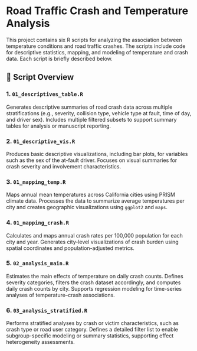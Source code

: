 # Road Traffic Crash and Temperature Analysis

This project contains six R scripts for analyzing the association between temperature conditions and road traffic crashes. The scripts include code for descriptive statistics, mapping, and modeling of temperature and crash data. Each script is briefly described below.

## 📁 Script Overview

### 1. `01_descriptives_table.R`
Generates descriptive summaries of road crash data across multiple stratifications (e.g., severity, collision type, vehicle type at fault, time of day, and driver sex). Includes multiple filtered subsets to support summary tables for analysis or manuscript reporting.

### 2. `01_descriptive_vis.R`
Produces basic descriptive visualizations, including bar plots, for variables such as the sex of the at-fault driver. Focuses on visual summaries for crash severity and involvement characteristics.

### 3. `01_mapping_temp.R`
Maps annual mean temperatures across California cities using PRISM climate data. Processes the data to summarize average temperatures per city and creates geographic visualizations using `ggplot2` and `maps`.

### 4. `01_mapping_crash.R`
Calculates and maps annual crash rates per 100,000 population for each city and year. Generates city-level visualizations of crash burden using spatial coordinates and population-adjusted metrics.

### 5. `02_analysis_main.R`
Estimates the main effects of temperature on daily crash counts. Defines severity categories, filters the crash dataset accordingly, and computes daily crash counts by city. Supports regression modeling for time-series analyses of temperature–crash associations.

### 6. `03_analysis_stratified.R`
Performs stratified analyses by crash or victim characteristics, such as crash type or road user category. Defines a detailed filter list to enable subgroup-specific modeling or summary statistics, supporting effect heterogeneity assessments.
